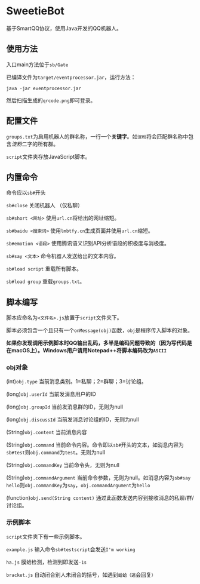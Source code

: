 # SweetieBot
基于SmartQQ协议，使用Java开发的QQ机器人。
## 使用方法
入口main方法位于`sb/Gate`

已编译文件为`target/eventprocessor.jar`，运行方法：

```
java -jar eventprocessor.jar
```

然后扫描生成的`qrcode.png`即可登录。
## 配置文件
`groups.txt`为启用机器人的群名称，一行一个**关键字**。如`淀粉`将会匹配群名称中包含*淀粉*二字的所有群。

`script`文件夹存放JavaScript脚本。
## 内置命令
命令应以`sb#`开头

`sb#close` 关闭机器人 （仅私聊）

`sb#short <网址>` 使用`url.cn`将给出的网址缩短。

`sb#baidu <搜索词>` 使用`lmbtfy.cn`生成页面并使用`url.cn`缩短。

`sb#emotion <语段>` 使用腾讯语义识别API分析语段的积极度与消极度。

`sb#say <文本>` 命令机器人发送给出的文本内容。

`sb#load script` 重载所有脚本。

`sb#load group` 重载`groups.txt`。

## 脚本编写
脚本应命名为`<文件名>.js`放置于`script`文件夹下。

脚本必须包含一个且只有一个`onMessage(obj)`函数，`obj`是程序传入脚本的对象。

**如果你发现调用示例脚本时QQ输出乱码，多半是编码问题导致的（因为写代码是在macOS上）。Windows用户请用Notepad++将脚本编码改为`ASCII`**

### obj对象
(int)`obj.type` 当前消息类别。1=私聊；2=群聊；3=讨论组。

(long)`obj.userId` 当前发消息用户的ID

(long)`obj.groupId` 当前发消息群的ID，无则为null

(long)`obj.discussId` 当前发消息讨论组的ID，无则为null

(String)`obj.content` 当前消息内容

(String)`obj.command` 当前命令内容。命令即以`sb#`开头的文本，如消息内容为`sb#test`则`obj.command`为`test`。无则为null

(String)`obj.commandKey` 当前命令头，无则为null

(String)`obj.commandArgument` 当前命令参数，无则为null。如消息内容为`sb#say hello`则`obj.commandKey`为`say`，`obj.commandArgument`为`hello`

(function)`obj.send(String content)` 通过此函数发送内容到接收消息的私聊/群/讨论组。

### 示例脚本
`script`文件夹下有一些示例脚本。

`example.js` 输入命令`sb#testscript`会发送`I'm working`

`ha.js` 膜蛤检测，检测到即发送`-1s`

`bracket.js` 自动闭合别人未闭合的括号，如遇到`蛤蛤（逃`会回复`）`


